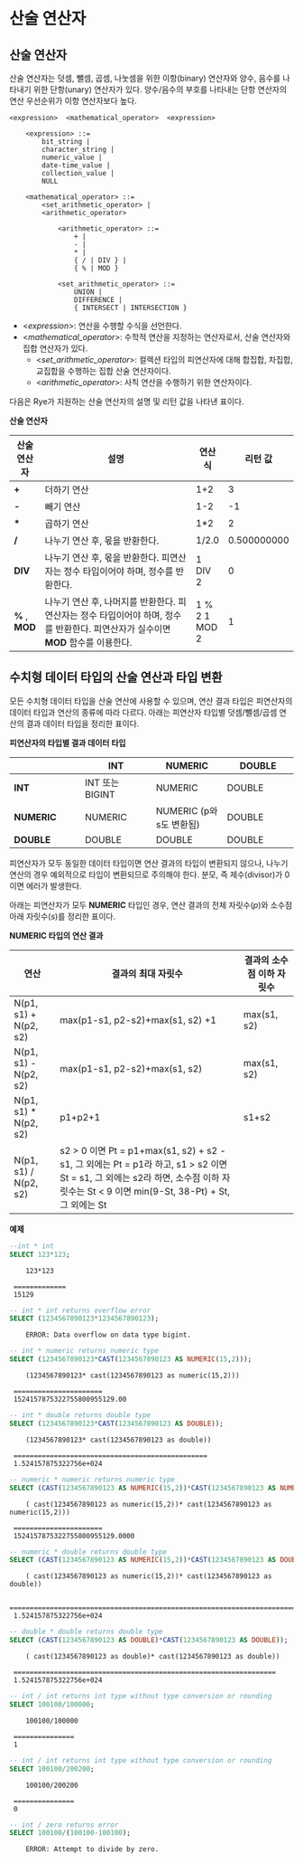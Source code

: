 산술 연산자
===========

산술 연산자
-----------

산술 연산자는 덧셈, 뺄셈, 곱셈, 나눗셈을 위한 이항(binary) 연산자와 양수, 음수를 나타내기 위한 단항(unary) 연산자가 있다. 양수/음수의 부호를 나타내는 단항 연산자의 연산 우선순위가 이항 연산자보다 높다.

    <expression>  <mathematical_operator>  <expression>

        <expression> ::=
            bit_string |
            character_string |
            numeric_value |
            date-time_value |
            collection_value |
            NULL

        <mathematical_operator> ::=
            <set_arithmetic_operator> |
            <arithmetic_operator>

                <arithmetic_operator> ::=
                    + |
                    - |
                    * |
                    { / | DIV } |
                    { % | MOD }

                <set_arithmetic_operator> ::=
                    UNION |
                    DIFFERENCE |
                    { INTERSECT | INTERSECTION }

-   &lt;*expression*&gt;: 연산을 수행할 수식을 선언한다.
-   &lt;*mathematical\_operator*&gt;: 수학적 연산을 지정하는 연산자로서, 산술 연산자와 집합 연산자가 있다.
    -   &lt;*set\_arithmetic\_operator*&gt;: 컬렉션 타입의 피연산자에 대해 합집합, 차집합, 교집합을 수행하는 집합 산술 연산자이다.
    -   &lt;*arithmetic\_operator*&gt;: 사칙 연산을 수행하기 위한 연산자이다.

다음은 Rye가 지원하는 산술 연산자의 설명 및 리턴 값을 나타낸 표이다.

**산술 연산자**

<table style="width:100%;">
<colgroup>
<col width="10%" />
<col width="66%" />
<col width="9%" />
<col width="12%" />
</colgroup>
<thead>
<tr class="header">
<th>산술 연산자</th>
<th><strong>설명</strong></th>
<th>연산식</th>
<th>리턴 값</th>
</tr>
</thead>
<tbody>
<tr class="odd">
<td><strong>+</strong></td>
<td>더하기 연산</td>
<td>1+2</td>
<td>3</td>
</tr>
<tr class="even">
<td><strong>-</strong></td>
<td>빼기 연산</td>
<td>1-2</td>
<td>-1</td>
</tr>
<tr class="odd">
<td><strong>*</strong></td>
<td>곱하기 연산</td>
<td>1*2</td>
<td>2</td>
</tr>
<tr class="even">
<td><strong>/</strong></td>
<td>나누기 연산 후, 몫을 반환한다.</td>
<td>1/2.0</td>
<td>0.500000000</td>
</tr>
<tr class="odd">
<td><strong>DIV</strong></td>
<td>나누기 연산 후, 몫을 반환한다. 피연산자는 정수 타입이어야 하며, 정수를 반환한다.</td>
<td>1 DIV 2</td>
<td>0</td>
</tr>
<tr class="even">
<td><strong>%</strong> , <strong>MOD</strong></td>
<td>나누기 연산 후, 나머지를 반환한다. 피연산자는 정수 타입이어야 하며, 정수를 반환한다. 피연산자가 실수이면 <strong>MOD</strong> 함수를 이용한다.</td>
<td>1 % 2 1 MOD 2</td>
<td>1</td>
</tr>
</tbody>
</table>

수치형 데이터 타입의 산술 연산과 타입 변환
------------------------------------------

모든 수치형 데이터 타입을 산술 연산에 사용할 수 있으며, 연산 결과 타입은 피연산자의 데이터 타입과 연산의 종류에 따라 다르다. 아래는 피연산자 타입별 덧셈/뺄셈/곱셈 연산의 결과 데이터 타입을 정리한 표이다.

**피연산자의 타입별 결과 데이터 타입**

<table>
<colgroup>
<col width="20%" />
<col width="20%" />
<col width="20%" />
<col width="20%" />
</colgroup>
<thead>
<tr class="header">
<th></th>
<th><strong>INT</strong></th>
<th><strong>NUMERIC</strong></th>
<th><strong>DOUBLE</strong></th>
</tr>
</thead>
<tbody>
<tr class="odd">
<td><strong>INT</strong></td>
<td>INT 또는 BIGINT</td>
<td>NUMERIC</td>
<td>DOUBLE</td>
</tr>
<tr class="even">
<td><strong>NUMERIC</strong></td>
<td>NUMERIC</td>
<td>NUMERIC (p와 s도 변환됨)</td>
<td>DOUBLE</td>
</tr>
<tr class="odd">
<td><strong>DOUBLE</strong></td>
<td>DOUBLE</td>
<td>DOUBLE</td>
<td>DOUBLE</td>
</tr>
</tbody>
</table>

피연산자가 모두 동일한 데이터 타입이면 연산 결과의 타입이 변환되지 않으나, 나누기 연산의 경우 예외적으로 타입이 변환되므로 주의해야 한다. 분모, 즉 제수(divisor)가 0이면 에러가 발생한다.

아래는 피연산자가 모두 **NUMERIC** 타입인 경우, 연산 결과의 전체 자릿수(*p*)와 소수점 아래 자릿수(*s*)를 정리한 표이다.

**NUMERIC 타입의 연산 결과**

<table>
<colgroup>
<col width="16%" />
<col width="64%" />
<col width="19%" />
</colgroup>
<thead>
<tr class="header">
<th>연산</th>
<th>결과의 최대 자릿수</th>
<th>결과의 소수점 이하 자릿수</th>
</tr>
</thead>
<tbody>
<tr class="odd">
<td>N(p1, s1) + N(p2, s2)</td>
<td>max(p1-s1, p2-s2)+max(s1, s2) +1</td>
<td>max(s1, s2)</td>
</tr>
<tr class="even">
<td>N(p1, s1) - N(p2, s2)</td>
<td>max(p1-s1, p2-s2)+max(s1, s2)</td>
<td>max(s1, s2)</td>
</tr>
<tr class="odd">
<td>N(p1, s1) * N(p2, s2)</td>
<td>p1+p2+1</td>
<td>s1+s2</td>
</tr>
<tr class="even">
<td>N(p1, s1) / N(p2, s2)</td>
<td>s2 &gt; 0 이면 Pt = p1+max(s1, s2) + s2 - s1, 그 외에는 Pt = p1라 하고, s1 &gt; s2 이면 St = s1, 그 외에는 s2라 하면, 소수점 이하 자릿수는 St &lt; 9 이면 min(9-St, 38-Pt) + St, 그 외에는 St</td>
<td></td>
</tr>
</tbody>
</table>

**예제**

```sql
--int * int
SELECT 123*123;
```
```
    123*123

 =============  
 15129
```
``` sql
-- int * int returns overflow error
SELECT (1234567890123*1234567890123);
```
```
    ERROR: Data overflow on data type bigint.
```

``` sql
-- int * numeric returns numeric type  
SELECT (1234567890123*CAST(1234567890123 AS NUMERIC(15,2)));
```
```
    (1234567890123* cast(1234567890123 as numeric(15,2)))

 ======================  
 1524157875322755800955129.00
```
``` sql
-- int * double returns double type
SELECT (1234567890123*CAST(1234567890123 AS DOUBLE));
```
```
    (1234567890123* cast(1234567890123 as double))

 ================================================  
 1.524157875322756e+024
```
``` sql
-- numeric * numeric returns numeric type   
SELECT (CAST(1234567890123 AS NUMERIC(15,2))*CAST(1234567890123 AS NUMERIC(15,2)));
```
```
    ( cast(1234567890123 as numeric(15,2))* cast(1234567890123 as numeric(15,2)))

 ======================  
 1524157875322755800955129.0000
```
``` sql
-- numeric * double returns double type  
SELECT (CAST(1234567890123 AS NUMERIC(15,2))*CAST(1234567890123 AS DOUBLE));
```
```
    ( cast(1234567890123 as numeric(15,2))* cast(1234567890123 as double))

 ========================================================================  
 1.524157875322756e+024
```
``` sql
-- double * double returns double type  
SELECT (CAST(1234567890123 AS DOUBLE)*CAST(1234567890123 AS DOUBLE));
```
```
    ( cast(1234567890123 as double)* cast(1234567890123 as double))

 =================================================================  
 1.524157875322756e+024
```
``` sql
-- int / int returns int type without type conversion or rounding
SELECT 100100/100000;
```
```
    100100/100000

 ===============  
 1
```
``` sql
-- int / int returns int type without type conversion or rounding
SELECT 100100/200200;
```
```
    100100/200200

 ===============  
 0
```
``` sql
-- int / zero returns error
SELECT 100100/(100100-100100);
```
```
    ERROR: Attempt to divide by zero.
```
